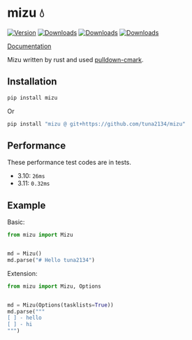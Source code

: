 # mizu 💧

[![Version](https://img.shields.io/pypi/v/mizu)](https://pypi.org/project/mizu/)
[![Downloads](https://pepy.tech/badge/mizu)](https://pepy.tech/project/mizu)
[![Downloads](https://pepy.tech/badge/mizu/month)](https://pepy.tech/project/mizu)
[![Downloads](https://pepy.tech/badge/mizu/week)](https://pepy.tech/project/mizu)

[Documentation](https://tuna2134.github.io/mizu)

Mizu written by rust and used [pulldown-cmark](https://github.com/raphlinus/pulldown-cmark).

## Installation

```sh
pip install mizu
```

Or

```sh
pip install "mizu @ git+https://github.com/tuna2134/mizu"
```

## Performance

These performance test codes are in tests.

- 3.10: `26ms`
- 3.11: `0.32ms`

## Example

Basic:

```py
from mizu import Mizu


md = Mizu()
md.parse("# Hello tuna2134")
```

Extension:

```py
from mizu import Mizu, Options


md = Mizu(Options(tasklists=True))
md.parse("""
[ ] - hello
[ ] - hi
""")
```

